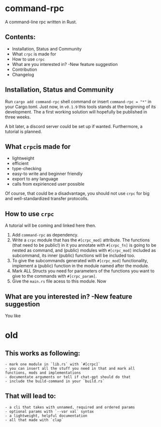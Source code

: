 # command-rpc

A command-line rpc written in Rust.



## Contents:

- Installation, Status and Community
- What `crpc` is made for
- How to use `crpc`
- What are you interested in? -New feature suggestion
- Contribution
- Changelog



## Installation, Status and Community

Run `cargo add command-rpc` shell command or insert `command-rpc = "*"` in your Cargo.toml.
Just now, in `v0.1.9` this tools stands at the beginning of its development. The a first
working solution will hopefully be published in three weeks.

A bit later, a discord server could be set up if wanted.
Furthermore, a tutorial is planned.



## What `crpc`is made for

+ lightweight
+ efficient
+ type-checking
+ easy-to write and beginner friendly
+ export to any language
+ calls from expirienced user possible

Of course, that could be a disadvantage, you should not use `crpc` for big and well-standardized
transfer protocolls.



## How to use `crpc`

A tutorial will be coming and linked here then.

1. Add `command-rpc` as dependency.
2. Write a `crpc` module that has the `#[crpc_mod]` attribute. The functions (that need to be public!)
 in it you annotate with `#[crpc_fn]` is going to be nested as command, and (public) modules with
 `#[crpc_mod]` included as subcommand, its inner (public) functions will be included too.
3. To give the subcommands generated with `#[crpc_mod]` functionality, implement a (public) function in
  the module named after the module.
4. Mark ALL Structs you need for parameters of the functions you want to give to the commands
  with `#[crpc_param]`.
4. Give the `main.rs` file acess to this module. Now 



## What are you interested in? -New feature suggestion

You like

# old
## This works as following:

    - mark one module in `lib.rs` with `#[crpc]`
    - you can insert all the stuff you need in that and mark all functions, mods and implementations
    - documentate arguments or tell if chat-gpt should do that
    - include the build-command in your `build.rs`

## That will lead to:

    - a cli that takes with unnamed, required and ordered params
    - optional params with `--var val` syntax
    - a lightweight, helpful documentation
    - all that made with `clap`
